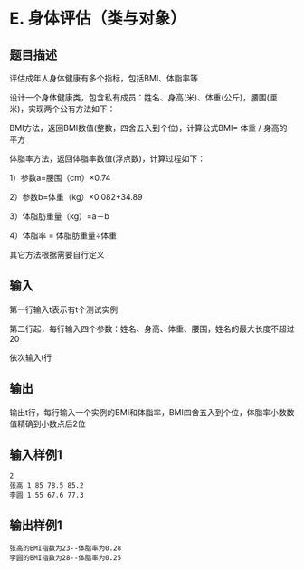 # E. 身体评估（类与对象）

## 题目描述

评估成年人身体健康有多个指标，包括BMI、体脂率等

设计一个身体健康类，包含私有成员：姓名、身高(米)、体重(公斤)，腰围(厘米)，实现两个公有方法如下：

BMI方法，返回BMI数值(整数，四舍五入到个位)，计算公式BMI= 体重 / 身高的平方

体脂率方法，返回体脂率数值(浮点数)，计算过程如下：

1）参数a=腰围（cm）×0.74

2）参数b=体重（kg）×0.082+34.89

3）体脂肪重量（kg）=a－b

4）体脂率 = 体脂肪重量÷体重

其它方法根据需要自行定义

 

## 输入

第一行输入t表示有t个测试实例

第二行起，每行输入四个参数：姓名、身高、体重、腰围，姓名的最大长度不超过20

依次输入t行



## 输出

输出t行，每行输入一个实例的BMI和体脂率，BMI四舍五入到个位，体脂率小数数值精确到小数点后2位



## 输入样例1 

```
2
张高 1.85 78.5 85.2
李圆 1.55 67.6 77.3

```

## 输出样例1

```
张高的BMI指数为23--体脂率为0.28
李圆的BMI指数为28--体脂率为0.25

```

